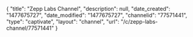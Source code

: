 {
    "title": "Zepp Labs Channel",
    "description": null,
    "date_created": "1477675727",
    "date_modified": "1477675727",
    "channelid": "77571441",
    "type": "captivate",
    "layout": "channel",
    "url": "\/c\/zepp-labs-channel\/77571441"
}